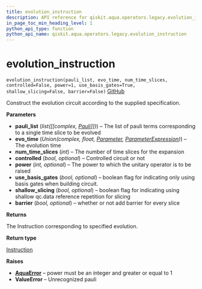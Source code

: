 ```yaml
---
title: evolution_instruction
description: API reference for qiskit.aqua.operators.legacy.evolution_instruction
in_page_toc_min_heading_level: 1
python_api_type: function
python_api_name: qiskit.aqua.operators.legacy.evolution_instruction
---
```


# evolution\_instruction

<span id="qiskit.aqua.operators.legacy.evolution_instruction" />

`evolution_instruction(pauli_list, evo_time, num_time_slices, controlled=False, power=1, use_basis_gates=True, shallow_slicing=False, barrier=False)` [GitHub](https://github.com/qiskit-community/qiskit-aqua/tree/stable/0.7/qiskit/aqua/operators/legacy/common.py "view source code")

Construct the evolution circuit according to the supplied specification.

**Parameters**

*   **pauli\_list** (*list(\[\[complex,* [*Pauli*](qiskit.quantum_info.Pauli "qiskit.quantum_info.Pauli")*]])*) – The list of pauli terms corresponding to a single time slice to be evolved
*   **evo\_time** (*Union(complex, float,* [*Parameter*](qiskit.circuit.Parameter "qiskit.circuit.Parameter")*,* [*ParameterExpression*](qiskit.circuit.ParameterExpression "qiskit.circuit.ParameterExpression")*)*) – The evolution time
*   **num\_time\_slices** (*int*) – The number of time slices for the expansion
*   **controlled** (*bool, optional*) – Controlled circuit or not
*   **power** (*int, optional*) – The power to which the unitary operator is to be raised
*   **use\_basis\_gates** (*bool, optional*) – boolean flag for indicating only using basis gates when building circuit.
*   **shallow\_slicing** (*bool, optional*) – boolean flag for indicating using shallow qc.data reference repetition for slicing
*   **barrier** (*bool, optional*) – whether or not add barrier for every slice

**Returns**

The Instruction corresponding to specified evolution.

**Return type**

[Instruction](qiskit.circuit.Instruction "qiskit.circuit.Instruction")

**Raises**

*   [**AquaError**](qiskit.aqua.AquaError "qiskit.aqua.AquaError") – power must be an integer and greater or equal to 1
*   **ValueError** – Unrecognized pauli

